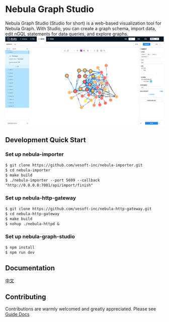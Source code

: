 # Nebula Graph Studio
Nebula Graph Studio (Studio for short) is a web-based visualization tool for Nebula Graph. With Studio, you can create a graph schema, import data, edit nGQL statements for data queries, and explore graphs.
![](./introduction.png)

## Development Quick Start
### Set up nebula-importer
```
$ git clone https://github.com/vesoft-inc/nebula-importer.git
$ cd nebula-importer
$ make build
$ ./nebula-importer --port 5699 --callback "http://0.0.0.0:7001/api/import/finish"
```

### Set up nebula-http-gateway
```
$ git clone https://github.com/vesoft-inc/nebula-http-gateway.git
$ cd nebula-http-gateway
$ make build
$ nohup ./nebula-httpd &
```

### Set up nebula-graph-studio
```
$ npm install
$ npm run dev
```

## Documentation 
[中文](https://docs.nebula-graph.com.cn/2.0.1/nebula-studio/about-studio/st-ug-what-is-graph-studio/)

## Contributing
Contributions are warmly welcomed and greatly appreciated. Please see [Guide Docs](https://github.com/vesoft-inc-private/nebula-graph-studio/blob/master/CONTRIBUTING.md) 